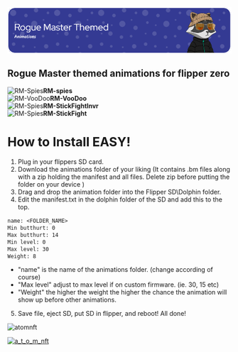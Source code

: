 ![Header](Images/rmheader.png)
<br>

## Rogue Master themed animations for flipper zero
![RM-Spies](https://i.imgur.com/jwlrtTA.gif)<b>RM-spies</b>
<br>
![RM-VooDoo](https://i.imgur.com/DIuwrDZ.gif)<b>RM-VooDoo</b>
<br>
![RM-Spies](https://i.imgur.com/VZtCDQl.gif)<b>RM-StickFightInvr</b>
<br>
![RM-Spies](https://i.imgur.com/QnvygIk.gif)<b>RM-StickFight</b>



# How to Install EASY!
  1. Plug in your flippers SD card.
  2. Download the animations folder of your liking (It contains .bm files along with a zip holding the manifest and all files. Delete zip before putting the folder on your device )
  3. Drag and drop the animation folder into the Flipper SD\Dolphin folder.
  4. Edit the manifest.txt in the dolphin folder of the SD and add this to the top.
```
name: <FOLDER_NAME>
Min butthurt: 0
Max butthurt: 14
Min level: 0
Max level: 30
Weight: 8
```

  - "name" is the name of the animations folder. (change according of course)
  - "Max level" adjust to max level if on custom firmware. (ie. 30, 15 etc)
  - "Weight" the higher the weight the higher the chance the animation will show up before other animations.
 
 5. Save file, eject SD, put SD in flipper, and reboot! All done!


<p align="left"> <img src="https://komarev.com/ghpvc/?username=atomnft&label=Profile%20views&color=0e75b6&style=flat" alt="atomnft" /> </p>
<p align="left"> <a href="https://twitter.com/a_t_o_m_nft" target="blank"><img src="https://img.shields.io/twitter/follow/a_t_o_m_nft?logo=twitter&style=for-the-badge" alt="a_t_o_m_nft" /></a> </p>